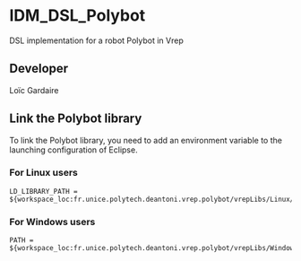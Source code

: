 # IDM_DSL_Polybot

DSL implementation for a robot Polybot in Vrep

## Developer
Loïc Gardaire

## Link the Polybot library
To link the Polybot library, you need to add an environment variable to the launching configuration of Eclipse.

### For Linux users
```
LD_LIBRARY_PATH = ${workspace_loc:fr.unice.polytech.deantoni.vrep.polybot/vrepLibs/Linux/64Bit}
```

### For Windows users
```
PATH = ${workspace_loc:fr.unice.polytech.deantoni.vrep.polybot/vrepLibs/Windows/64Bit}
```